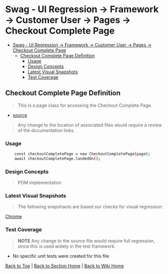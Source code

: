 # Swag - UI Regression -> Framework -> Customer User -> Pages -> Checkout Complete Page

<!-- TABLE OF CONTENTS -->

- [Swag - UI Regression -> Framework -> Customer User -> Pages -> Checkout Complete Page](#swag---ui-regression---framework---customer-user---pages---checkout-complete-page)
  - [Checkout Complete Page Definition](#checkout-complete-page-definition)
    - [Usage](#usage)
    - [Design Concepts](#design-concepts)
    - [Latest Visual Snapshots](#latest-visual-snapshots)
    - [Test Coverage](#test-coverage)

## Checkout Complete Page Definition

> This is a page class for accessing the Checkout Complete Page.

- [source](../../../../../src/page-object-model/customer-user/pages/checkout-complete-page.ts)

> Any change to the location of associated files would require a review of the documentation links.

### Usage

```sh
    const checkoutCompletePage = new CheckoutCompletePage(page);
    await checkoutCompletePage.landedOn();
```

### Design Concepts

> POM implementation

### Latest Visual Snapshots

> The following snapshaots are based our checks for visual regression:

[Chrome](../../../../../src/tests/e2e/__screenshots__/order.spec.ts/checkout-complete-e2e-win32.png)

### Test Coverage

> **NOTE** Any change to the source file would require full regression, since this is used widely in the test framework.

- No specific unit tests were created for this file

[Back to Top](#checkout-complete-page-definition) | [Back to Section Home](../../README.md) | [Back to Wiki Home](../../../README.md)
